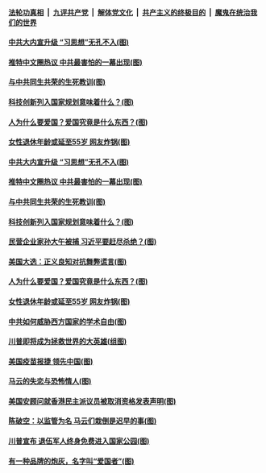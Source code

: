 ####  [法轮功真相](../../../../basic/blob/master/README.md?t=11141302) &nbsp;|&nbsp; [九评共产党](../../../../9ping.md/blob/master/README.md?t=11141302) &nbsp;|&nbsp; [解体党文化](../../../../jtdwh.md/blob/master/README.md?t=11141302)  &nbsp;|&nbsp; [共产主义的终极目的](../../../../gczydzjmd.md/blob/master/README.md?t=11141302) &nbsp;|&nbsp; [魔鬼在统治我们的世界](../../../../mgztzwmdsj.md/blob/master/README.md?t=11141302) 

#### [中共大内宣升级 “习思想”无孔不入(图)](../pages/p4/952499.md?t=11141302) 

#### [推特中文圈热议 中共最害怕的一幕出现(图)](../pages/p4/952495.md?t=11141302) 

#### [与中共同生共荣的生死教训(图)](../pages/p4/952493.md?t=11141302) 

#### [科技创新列入国家规划意味着什么？(图)](../pages/p4/952479.md?t=11141302) 

#### [人为什么要爱国？爱国究竟是什么东西？(图)](../pages/p4/952379.md?t=11141302) 

#### [女性退休年龄或延至55岁 网友炸锅(图)](../pages/p4/952370.md?t=11141302) 

#### [中共大内宣升级 “习思想”无孔不入(图)](../pages/p4/952499.md?t=11141302) 

#### [推特中文圈热议 中共最害怕的一幕出现(图)](../pages/p4/952495.md?t=11141302) 

#### [与中共同生共荣的生死教训(图)](../pages/p4/952493.md?t=11141302) 

#### [科技创新列入国家规划意味着什么？(图)](../pages/p4/952479.md?t=11141302) 

#### [民营企业家孙大午被捕 习近平要赶尽杀绝？(图)](../pages/p4/952477.md?t=11141302) 

#### [美国大选：正义良知对抗舞弊谎言(图)](../pages/p4/952471.md?t=11141302) 


#### [人为什么要爱国？爱国究竟是什么东西？(图)](../pages/p4/952379.md?t=11141302) 

#### [女性退休年龄或延至55岁 网友炸锅(图)](../pages/p4/952370.md?t=11141302) 

#### [中共如何威胁西方国家的学术自由(图)](../pages/p4/952363.md?t=11141302) 

#### [川普即将成为拯救世界的大英雄(组图)](../pages/p4/952354.md?t=11141302) 

#### [美国疫苗报捷 领先中国(图)](../pages/p4/952348.md?t=11141302) 

#### [马云的失恋与恐怖情人(图)](../pages/p4/952347.md?t=11141302) 




#### [美国安顾问就香港民主派议员被取消资格发表声明(图)](../pages/p4/952276.md?t=11141302) 

#### [陈破空：以监管为名 马云们栽倒是迟早的事(图)](../pages/p4/952269.md?t=11141302) 

#### [川普宣布 退伍军人终身免费进入国家公园(图)](../pages/p4/952271.md?t=11141302) 

#### [有一种品牌的炮灰，名字叫“爱国者”(图)](../pages/p4/952258.md?t=11141302) 

